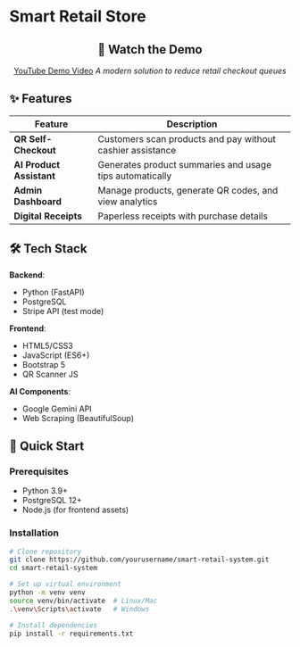 # Smart Retail Store

<div align="center">
  
## 🎥 Watch the Demo
[YouTube Demo Video](https://youtube.com/watch?v=https://youtu.be/FzKuPeYQEY4)
*A modern solution to reduce retail checkout queues*

</div>

## ✨ Features

| Feature | Description |
|---------|-------------|
| **QR Self-Checkout** | Customers scan products and pay without cashier assistance |
| **AI Product Assistant** | Generates product summaries and usage tips automatically |
| **Admin Dashboard** | Manage products, generate QR codes, and view analytics |
| **Digital Receipts** | Paperless receipts with purchase details |

## 🛠 Tech Stack

**Backend**:
- Python (FastAPI)
- PostgreSQL
- Stripe API (test mode)

**Frontend**:
- HTML5/CSS3
- JavaScript (ES6+)
- Bootstrap 5
- QR Scanner JS

**AI Components**:
- Google Gemini API
- Web Scraping (BeautifulSoup)

## 🚀 Quick Start

### Prerequisites
- Python 3.9+
- PostgreSQL 12+
- Node.js (for frontend assets)

### Installation
```bash
# Clone repository
git clone https://github.com/yourusername/smart-retail-system.git
cd smart-retail-system

# Set up virtual environment
python -m venv venv
source venv/bin/activate  # Linux/Mac
.\venv\Scripts\activate   # Windows

# Install dependencies
pip install -r requirements.txt
